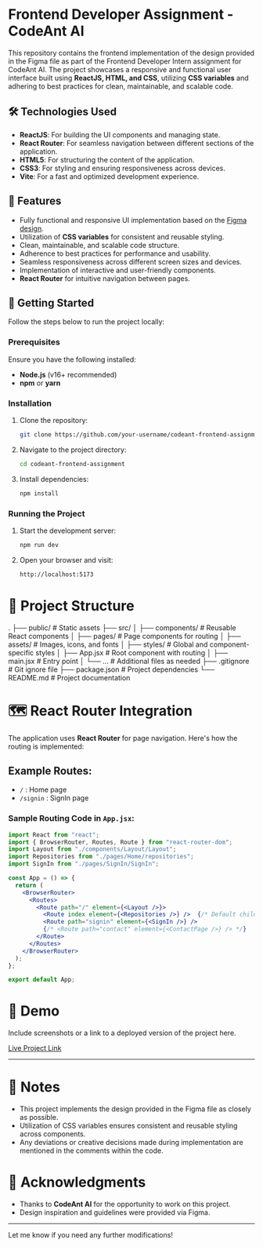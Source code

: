 # Frontend Developer Assignment - CodeAnt AI

This repository contains the frontend implementation of the design provided in the Figma file as part of the Frontend Developer Intern assignment for CodeAnt AI. The project showcases a responsive and functional user interface built using **ReactJS, HTML, and CSS**, utilizing **CSS variables** and adhering to best practices for clean, maintainable, and scalable code.

## 🛠️ Technologies Used
- **ReactJS**: For building the UI components and managing state.
- **React Router**: For seamless navigation between different sections of the application.
- **HTML5**: For structuring the content of the application.
- **CSS3**: For styling and ensuring responsiveness across devices.
- **Vite**: For a fast and optimized development experience.

## 🎨 Features
- Fully functional and responsive UI implementation based on the [Figma design](#figma-design-link).
- Utilization of **CSS variables** for consistent and reusable styling.
- Clean, maintainable, and scalable code structure.
- Adherence to best practices for performance and usability.
- Seamless responsiveness across different screen sizes and devices.
- Implementation of interactive and user-friendly components.
- **React Router** for intuitive navigation between pages.

## 🚀 Getting Started

Follow the steps below to run the project locally:

### Prerequisites
Ensure you have the following installed:
- **Node.js** (v16+ recommended)
- **npm** or **yarn**

### Installation
1. Clone the repository:
   ```bash
   git clone https://github.com/your-username/codeant-frontend-assignment.git
2. Navigate to the project directory:
   ```bash
   cd codeant-frontend-assignment 
3. Install dependencies:
   ```bash
   npm install

### Running the Project
1. Start the development server:
   ```bash
   npm run dev
2. Open your browser and visit:
   ```bash
   http://localhost:5173

# 📁 Project Structure
. ├── public/ # Static assets ├── src/ │ ├── components/ # Reusable React components │ ├── pages/ # Page components for routing │ ├── assets/ # Images, icons, and fonts │ ├── styles/ # Global and component-specific styles │ ├── App.jsx # Root component with routing │ ├── main.jsx # Entry point │ └── ... # Additional files as needed ├── .gitignore # Git ignore file ├── package.json # Project dependencies └── README.md # Project documentation


# 🗺️ React Router Integration

The application uses **React Router** for page navigation. Here's how the routing is implemented:

## Example Routes:
- `/` : Home page  
- `/signin` : SignIn page   

### Sample Routing Code in `App.jsx`:
```jsx
import React from "react";
import { BrowserRouter, Routes, Route } from "react-router-dom";
import Layout from "./components/Layout/Layout";
import Repositories from "./pages/Home/repositories";
import SignIn from "./pages/SignIn/SignIn";

const App = () => {
  return (
    <BrowserRouter>
      <Routes>
        <Route path="/" element={<Layout />}>
          <Route index element={<Repositories />} />  {/* Default child route */}
          <Route path="signin" element={<SignIn />} />
          {/* <Route path="contact" element={<ContactPage />} /> */}
        </Route>
      </Routes>
    </BrowserRouter>
  );
};

export default App;
```

# 🌟 Demo  
Include screenshots or a link to a deployed version of the project here.  

[Live Project Link](https://your-live-project-link.com)  

---

# 📝 Notes  
- This project implements the design provided in the Figma file as closely as possible.  
- Utilization of CSS variables ensures consistent and reusable styling across components.  
- Any deviations or creative decisions made during implementation are mentioned in the comments within the code.  

# 🤝 Acknowledgments  
- Thanks to **CodeAnt AI** for the opportunity to work on this project.  
- Design inspiration and guidelines were provided via Figma.  

---

Let me know if you need any further modifications!





